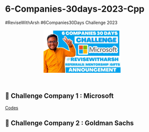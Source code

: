 # 6-Companies-30days-2023-Cpp
#ReviseWithArsh #6Companies30Days Challenge 2023

<p align="center"> <img src="https://github.com/maityamit/maityamit/blob/main/Images/Certificate/QUnaBYKQkZU-HD.jpg" width="50%"> </p>

<br>

## 🚀 Challenge Company 1 : Microsoft  
[Codes]() <br>

## 🚀 Challenge Company 2 : Goldman Sachs

